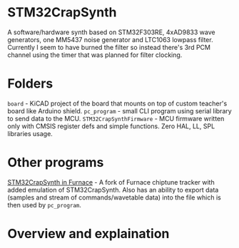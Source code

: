 # STM32CrapSynth

A software/hardware synth based on STM32F303RE, 4xAD9833 wave generators, one MM5437 noise generator and LTC1063 lowpass filter. Currently I seem to have burned the filter so instead there's 3rd PCM channel using the timer that was planned for filter clocking.

# Folders

`board` - KiCAD project of the board that mounts on top of custom teacher's board like Arduino shield.
`pc_program` - small CLI program using serial library to send data to the MCU.
`STM32CrapSynthFirmware` - MCU firmware written only with CMSIS register defs and simple functions. Zero HAL, LL, SPL libraries usage.

# Other programs

[STM32CrapSynth in Furnace](https://github.com/LTVA1/furnace/tree/stm32crapsynth) - A fork of Furnace chiptune tracker with added emulation of STM32CrapSynth. Also has an ability to export data (samples and stream of commands/wavetable data) into the file which is then used by `pc_program`.

# Overview and explaination
